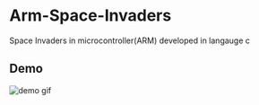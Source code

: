 # Arm-Space-Invaders

Space Invaders in microcontroller(ARM) developed in langauge c

## Demo

![demo gif](/demo.gif)
